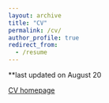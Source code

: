 ```yaml
---
layout: archive
title: "CV"
permalink: /cv/
author_profile: true
redirect_from:
  - /resume
---
```



**last updated on August 20

[CV homepage](https://jasonguojz.github.io/files/cv.pdf)
